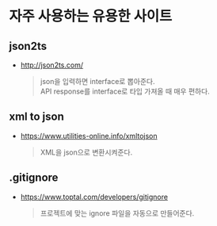 # 자주 사용하는 유용한 사이트

## <b>json2ts</b>

- http://json2ts.com/

  > json을 입력하면 interface로 뽑아준다.  
  > API response를 interface로 타입 가져올 때 매우 편하다.

## <b>xml to json</b>

- https://www.utilities-online.info/xmltojson

  > XML을 json으로 변환시켜준다.

## <b>.gitignore</b>

- https://www.toptal.com/developers/gitignore
  > 프로젝트에 맞는 ignore 파일을 자동으로 만들어준다.
